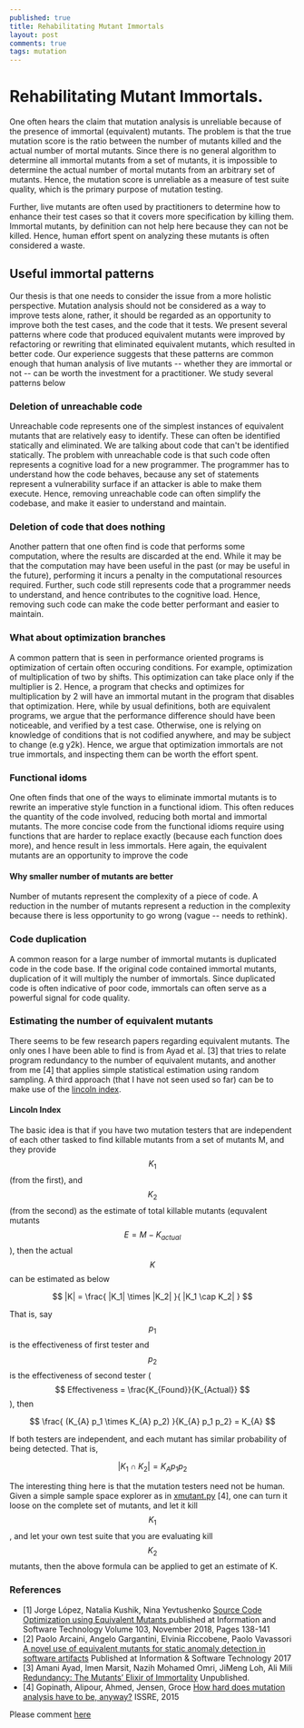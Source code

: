 ```yaml
---
published: true
title: Rehabilitating Mutant Immortals
layout: post
comments: true
tags: mutation
---
```


# Rehabilitating Mutant Immortals.

One often hears the claim that mutation analysis is unreliable because of the presence of immortal (equivalent) mutants. The problem is that the true mutation score is the ratio between the number of mutants killed and the actual number of mortal mutants. Since there is no general algorithm to determine all immortal mutants from a set of mutants, it is impossible to determine the actual number of mortal mutants from an arbitrary set of mutants. Hence, the mutation score is unreliable as a measure of test suite quality, which is the primary purpose of mutation testing.

Further, live mutants are often used by practitioners to determine how to enhance their test cases so that it covers more specification by killing them. Immortal mutants, by definition can not help here because they can not be killed. Hence, human effort spent on analyzing these mutants is often considered a waste.

## Useful immortal patterns

Our thesis is that one needs to consider the issue from a more holistic perspective. Mutation analysis should not be considered as a way to improve tests alone, rather, it should be regarded as an opportunity to improve both the test cases, and the code that it tests. We present several patterns where code that produced equivalent mutants were improved by refactoring or rewriting that eliminated equivalent mutants, which resulted in better code. Our experience suggests that these patterns are common enough that human analysis of live mutants -- whether they are immortal or not -- can be worth the investment for a practitioner. We study several patterns below

### Deletion of unreachable code

Unreachable code represents one of the simplest instances of equivalent mutants that are relatively easy to identify. These can often be identified statically and eliminated. We are talking about code that can't be identified statically. The problem with unreachable code is that such code often represents a cognitive load for a new programmer. The programmer has to understand how the code behaves, because any set of statements represent a vulnerability surface if an attacker is able to make them execute. Hence, removing unreachable code can often simplify the codebase, and make it easier to understand and maintain.

### Deletion of code that does nothing

Another pattern that one often find is code that performs some computation, where the results are discarded at the end. While it may be that the computation may have been useful in the past (or may be useful in the future), performing it incurs a penalty in the computational resources required. Further, such code still represents code that a programmer needs to understand, and hence contributes to the cognitive load. Hence, removing such code can make the code better performant and easier to maintain.

### What about optimization branches

A common pattern that is seen in performance oriented programs is optimization of certain often occuring conditions. For example, optimization of multiplication of two by shifts. This optimization can take place only if the multiplier is 2. Hence, a program that checks and optimizes for multiplication by 2 will have an immortal mutant in the program that disables that optimization. Here, while by usual definitions, both are equivalent programs, we argue that the performance difference should have been noticeable, and verified by a test case. Otherwise, one is relying on knowledge of conditions that is not codified anywhere, and may be subject to change (e.g y2k). Hence, we argue that optimization immortals are not true immortals, and inspecting them can be worth the effort spent.

### Functional idoms

One often finds that one of the ways to eliminate immortal mutants is to rewrite an imperative style function in a functional idiom. This often reduces the quantity of the code involved, reducing both mortal and immortal mutants. The more concise code from the functional idioms require using functions that are harder to replace exactly (because each function does more), and hence result in less immortals. Here again, the equivalent mutants are an opportunity to improve the code

#### Why smaller number of mutants are better

Number of mutants represent the complexity of a piece of code. A reduction in the number of mutants represent a reduction in the complexity because there is less opportunity to go wrong (vague -- needs to rethink).

### Code duplication

A common reason for a large number of immortal mutants is duplicated code in the code base. If the original code contained immortal mutants, duplication of it will multiply the number of immortals. Since duplicated code is often indicative of poor code, immortals can often serve as a powerful signal for code quality.


### Estimating the number of equivalent mutants

There seems to be few research papers regarding equivalent mutants. The only ones I have been able to find is from Ayad et al. [3] that tries to relate program redundancy to the number of equivalent mutants, and another from me [4] that applies simple statistical estimation using random sampling. A third approach (that I have not seen used so far) can be to make use of the [lincoln index](https://www.johndcook.com/blog/2010/07/13/lincoln-index/).

#### Lincoln Index

The basic idea is that if you have two mutation testers that are independent of each other tasked to find killable mutants from a set of mutants M, and they provide $$ K_1 $$ (from the first), and $$ K_2 $$ (from the second) as the estimate of total killable mutants (equvalent mutants $$ E = M - K_{actual} $$ ), then the actual $$ K $$ can be estimated as below

$$ |K| = \frac{ |K_1| \times |K_2| }{ |K_1 \cap K_2| } $$

That is, say $$p_1$$ is the effectiveness of first tester and $$p_2$$ is the effectiveness of second tester ( $$ Effectiveness  = \frac{K_{Found}}{K_{Actual}} $$ ), then 

$$ \frac{ (K_{A} p_1 \times K_{A} p_2) }{K_{A} p_1 p_2} = K_{A} $$

If both testers are independent, and each mutant has similar probability of being detected. That is,

$$  |K_1 \cap K_2| = K_{A} p_1 p_2 $$

The interesting thing here is that the mutation testers need not be human. Given a simple sample space explorer as in [xmutant.py](https://github.com/vrthra/xmutant.py) [4], one can turn it loose on the complete set of mutants, and let it kill $$ K_1 $$, and let your own test suite that you are evaluating kill $$ K_2 $$ mutants, then the above formula can be applied to get an estimate of K.

### References

* [1] Jorge López, Natalia Kushik, Nina Yevtushenko [Source Code Optimization using Equivalent Mutants
](https://arxiv.org/abs/1803.09571) published at Information and Software Technology Volume 103, November 2018, Pages 138-141
* [2] Paolo Arcaini, Angelo Gargantini, Elvinia Riccobene, Paolo Vavassori [A novel use of equivalent mutants for static anomaly detection in software artifacts](https://www.sciencedirect.com/science/article/abs/pii/S0950584916300180) Published at Information & Software Technology 2017
* [3] Amani Ayad, Imen Marsit, Nazih Mohamed Omri, JiMeng Loh, Ali Mili [Redundancy: The Mutants’ Elixir of Immortality](https://web.njit.edu/~mili/ist.pdf) Unpublished.
* [4] Gopinath, Alipour, Ahmed, Jensen, Groce [How hard does mutation analysis have to be, anyway?](http://rahul.gopinath.org/publications/#gopinath2015how) ISSRE, 2015

Please comment [here](https://gist.github.com/vrthra/aa7527ee5c6085bb9124d06a7f24c662)
